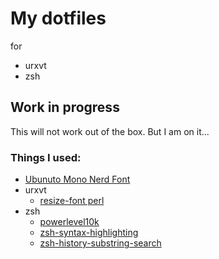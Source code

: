 # My dotfiles

for 

 - urxvt
 - zsh
 
## Work in progress
This will not work out of the box. But I am on it...
 
### Things I used: 
 - [Ubunuto Mono Nerd Font](https://github.com/ryanoasis/nerd-fonts/tree/master/patched-fonts/UbuntuMono)
 - urxvt
   - [resize-font perl](https://github.com/sim1mel/urxvt-resize-font)
 - zsh
   - [powerlevel10k](https://github.com/romkatv/powerlevel10k)
   - [zsh-syntax-highlighting](https://github.com/zsh-users/zsh-syntax-highlighting)
   - [zsh-history-substring-search](https://github.com/zsh-users/zsh-history-substring-search)
